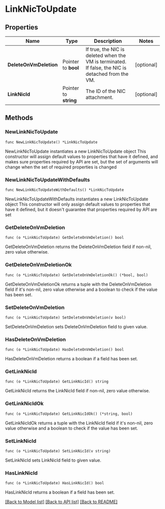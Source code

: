 # LinkNicToUpdate

## Properties

Name | Type | Description | Notes
------------ | ------------- | ------------- | -------------
**DeleteOnVmDeletion** | Pointer to **bool** | If true, the NIC is deleted when the VM is terminated. If false, the NIC is detached from the VM. | [optional] 
**LinkNicId** | Pointer to **string** | The ID of the NIC attachment. | [optional] 

## Methods

### NewLinkNicToUpdate

`func NewLinkNicToUpdate() *LinkNicToUpdate`

NewLinkNicToUpdate instantiates a new LinkNicToUpdate object
This constructor will assign default values to properties that have it defined,
and makes sure properties required by API are set, but the set of arguments
will change when the set of required properties is changed

### NewLinkNicToUpdateWithDefaults

`func NewLinkNicToUpdateWithDefaults() *LinkNicToUpdate`

NewLinkNicToUpdateWithDefaults instantiates a new LinkNicToUpdate object
This constructor will only assign default values to properties that have it defined,
but it doesn't guarantee that properties required by API are set

### GetDeleteOnVmDeletion

`func (o *LinkNicToUpdate) GetDeleteOnVmDeletion() bool`

GetDeleteOnVmDeletion returns the DeleteOnVmDeletion field if non-nil, zero value otherwise.

### GetDeleteOnVmDeletionOk

`func (o *LinkNicToUpdate) GetDeleteOnVmDeletionOk() (*bool, bool)`

GetDeleteOnVmDeletionOk returns a tuple with the DeleteOnVmDeletion field if it's non-nil, zero value otherwise
and a boolean to check if the value has been set.

### SetDeleteOnVmDeletion

`func (o *LinkNicToUpdate) SetDeleteOnVmDeletion(v bool)`

SetDeleteOnVmDeletion sets DeleteOnVmDeletion field to given value.

### HasDeleteOnVmDeletion

`func (o *LinkNicToUpdate) HasDeleteOnVmDeletion() bool`

HasDeleteOnVmDeletion returns a boolean if a field has been set.

### GetLinkNicId

`func (o *LinkNicToUpdate) GetLinkNicId() string`

GetLinkNicId returns the LinkNicId field if non-nil, zero value otherwise.

### GetLinkNicIdOk

`func (o *LinkNicToUpdate) GetLinkNicIdOk() (*string, bool)`

GetLinkNicIdOk returns a tuple with the LinkNicId field if it's non-nil, zero value otherwise
and a boolean to check if the value has been set.

### SetLinkNicId

`func (o *LinkNicToUpdate) SetLinkNicId(v string)`

SetLinkNicId sets LinkNicId field to given value.

### HasLinkNicId

`func (o *LinkNicToUpdate) HasLinkNicId() bool`

HasLinkNicId returns a boolean if a field has been set.


[[Back to Model list]](../README.md#documentation-for-models) [[Back to API list]](../README.md#documentation-for-api-endpoints) [[Back to README]](../README.md)


